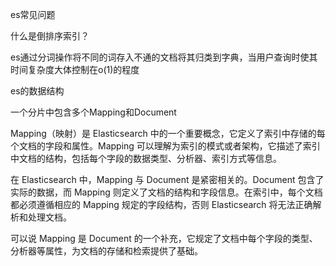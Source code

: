 es常见问题



什么是倒排序索引？



es通过分词操作将不同的词存入不通的文档将其归类到字典，当用户查询时使其时间复杂度大体控制在o(1)的程度





es的数据结构

一个分片中包含多个Mapping和Document 




Mapping（映射）是 Elasticsearch 中的一个重要概念，它定义了索引中存储的每个文档的字段和属性。Mapping 可以理解为索引的模式或者架构，它描述了索引中文档的结构，包括每个字段的数据类型、分析器、索引方式等信息。

在 Elasticsearch 中，Mapping 与 Document 是紧密相关的。Document 包含了实际的数据，而 Mapping 则定义了文档的结构和字段信息。在索引中，每个文档都必须遵循相应的 Mapping 规定的字段结构，否则 Elasticsearch 将无法正确解析和处理文档。



可以说 Mapping 是 Document 的一个补充，它规定了文档中每个字段的类型、分析器等属性，为文档的存储和检索提供了基础。




